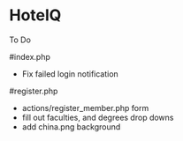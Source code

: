 # HotelQ

To Do

#index.php
* Fix failed login notification
 
#register.php
* actions/register_member.php form
* fill out faculties, and degrees drop downs
* add china.png background
